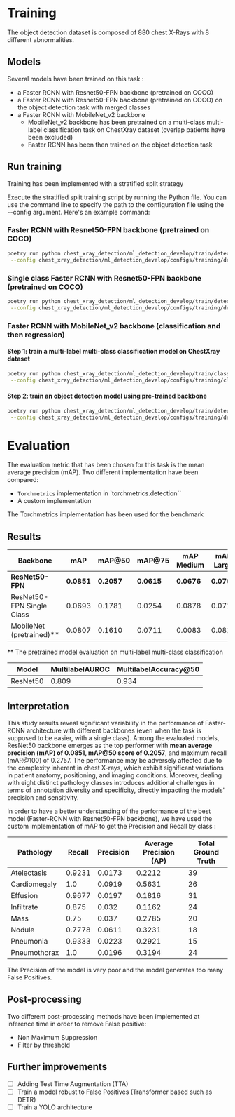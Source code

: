 # Training

The object detection dataset is composed of 880 chest X-Rays with 8 different abnormalities.

## Models

Several models have been trained on this task :
- a Faster RCNN with Resnet50-FPN backbone (pretrained on COCO)
- a Faster RCNN with Resnet50-FPN backbone (pretrained on COCO) on the object detection task with merged classes
- a Faster RCNN with MobileNet_v2 backbone
    - MobileNet_v2 backbone has been pretrained on a multi-class multi-label classification task on ChestXray dataset (overlap patients have been excluded)
    - Faster RCNN has been then trained on the object detection task


## Run training

Training has been implemented with a stratified split strategy

Execute the stratified split training script by running the Python file. You can use the command line to specify the path to the configuration file using the --config argument. Here's an example command:

### Faster RCNN with Resnet50-FPN backbone (pretrained on COCO)

```bash
poetry run python chest_xray_detection/ml_detection_develop/train/detection/training.py \
 --config chest_xray_detection/ml_detection_develop/configs/training/detection/training_faster_rcnn.yaml
```

### Single class Faster RCNN with Resnet50-FPN backbone (pretrained on COCO)

```bash
poetry run python chest_xray_detection/ml_detection_develop/train/detection/training.py \
 --config chest_xray_detection/ml_detection_develop/configs/training/detection/training_faster_rcnn_single_class.yaml
```

### Faster RCNN with MobileNet_v2 backbone (classification and then regression)

#### Step 1: train a multi-label multi-class classification model on ChestXray dataset

```bash
poetry run python chest_xray_detection/ml_detection_develop/train/classification/stratified_split_training.py \
 --config chest_xray_detection/ml_detection_develop/configs/training/classification/training_mobilenet_v2.yaml
```

#### Step 2: train an object detection model using pre-trained backbone

```bash
poetry run python chest_xray_detection/ml_detection_develop/train/detection/training.py \
 --config chest_xray_detection/ml_detection_develop/configs/training/detection/training_faster_rcnn_mobilenet.yaml
```

# Evaluation

The evaluation metric that has been chosen for this task is the mean average precision (mAP).
Two different implementation have been compared:
- `Torchmetrics` implementation in `torchmetrics.detection``
- A custom implementation

The Torchmetrics implementation has been used for the benchmark

## Results

| Backbone            | mAP      | mAP@50   | mAP@75   | mAP Medium | mAP Large | mAR@1    | mAR@10   | mAR@100  | mAR Medium | mAR Large |
|---------------------|----------|----------|----------|------------|-----------|----------|----------|----------|------------|-----------|
| **ResNet50-FPN**           | **0.0851**  | **0.2057**   | **0.0615**   | **0.0676**     | **0.0702**    | **0.1768**   | **0.2683**   | **0.2757**   | **0.1736**    | **0.2367**    |
| ResNet50-FPN Single Class | 0.0693   | 0.1781   | 0.0254   | 0.0878     | 0.0710    | 0.0985   | 0.1914   | 0.2406   | 0.2296     | 0.2452    |
| MobileNet (pretrained)**           | 0.0807   | 0.1610   | 0.0711   | 0.0083     | 0.0811    | 0.1545   | 0.2016   | 0.2016   | 0.0281     | 0.2278    |

** The pretrained model evaluation on multi-label multi-class classification

| Model               | MultilabelAUROC      | MultilabelAccuracy@50   |
|---------------------|----------------------|-------------------------|
| ResNet50            | 0.809               | 0.934                     |


## Interpretation

This study results reveal significant variability in the performance of Faster-RCNN architecture with different backbones (even when the task is supposed to be easier, with a single class). Among the evaluated models, ResNet50 backbone emerges as the top performer with **mean average precision (mAP) of 0.0851, mAP@50 score of 0.2057**, and maximum recall (mAR@100) of 0.2757.
The performance may be adversely affected due to the complexity inherent in chest X-rays, which exhibit significant variations in patient anatomy, positioning, and imaging conditions. Moreover, dealing with eight distinct pathology classes introduces additional challenges in terms of annotation diversity and specificity, directly impacting the models' precision and sensitivity.

In order to have a better understanding of the performance of the best model (Faster-RCNN with Resnet50-FPN backbone), we have used the custom implementation of mAP to get the Precision and Recall by class :

| Pathology     | Recall  | Precision | Average Precision (AP) | Total Ground Truth |
|---------------|---------|-----------|------------------------|--------------------|
| Atelectasis   | 0.9231  | 0.0173    | 0.2212                 | 39                 |
| Cardiomegaly  | 1.0     | 0.0919    | 0.5631                 | 26                 |
| Effusion      | 0.9677  | 0.0197    | 0.1816                 | 31                 |
| Infiltrate    | 0.875   | 0.032     | 0.1162                 | 24                 |
| Mass          | 0.75    | 0.037     | 0.2785                 | 20                 |
| Nodule        | 0.7778  | 0.0611    | 0.3231                 | 18                 |
| Pneumonia     | 0.9333  | 0.0223    | 0.2921                 | 15                 |
| Pneumothorax  | 1.0     | 0.0196    | 0.3194                 | 24                 |


The Precision of the model is very poor and the model generates too many False Positives.


## Post-processing

Two different post-processing methods have been implemented at inference time in order to remove False positive:
- Non Maximum Suppression
- Filter by threshold


## Further improvements

- [ ] Adding Test Time Augmentation (TTA)
- [ ] Train a model robust to False Positives (Transformer based such as DETR)
- [ ] Train a YOLO architecture
